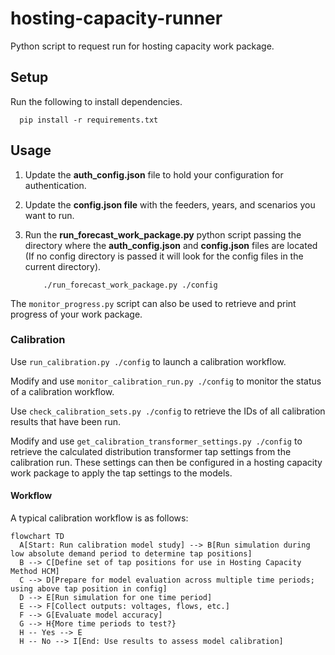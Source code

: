# hosting-capacity-runner

Python script to request run for hosting capacity work package.

## Setup

Run the following to install dependencies.

      pip install -r requirements.txt


## Usage

1. Update the **auth_config.json** file to hold your configuration for authentication.
2. Update the **config.json file** with the feeders, years, and scenarios you want to run.
3. Run the **run_forecast_work_package.py** python script passing the directory where the **auth_config.json** and **config.json** files
   are located (If no config directory is passed it will look for the config files in the current directory).

   ```shell
       ./run_forecast_work_package.py ./config
   ```

The `monitor_progress.py` script can also be used to retrieve and print progress of your work package.


### Calibration

Use `run_calibration.py ./config` to launch a calibration workflow.

Modify and use `monitor_calibration_run.py ./config` to monitor the status of a calibration workflow.

Use `check_calibration_sets.py ./config` to retrieve the IDs of all calibration results that have been run.

Modify and use `get_calibration_transformer_settings.py ./config` to retrieve the calculated distribution transformer tap settings from the calibration run.
These settings can then be configured in a hosting capacity work package to apply the tap settings to the models.

#### Workflow

A typical calibration workflow is as follows:

```mermaid
flowchart TD
  A[Start: Run calibration model study] --> B[Run simulation during low absolute demand period to determine tap positions]
  B --> C[Define set of tap positions for use in Hosting Capacity Method HCM]
  C --> D[Prepare for model evaluation across multiple time periods; using above tap position in config]
  D --> E[Run simulation for one time period]
  E --> F[Collect outputs: voltages, flows, etc.]
  F --> G[Evaluate model accuracy]
  G --> H{More time periods to test?}
  H -- Yes --> E
  H -- No --> I[End: Use results to assess model calibration]
```